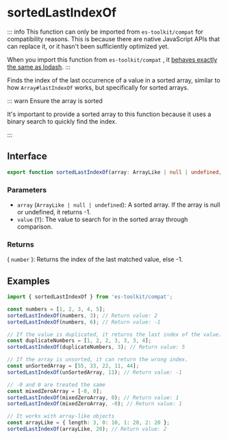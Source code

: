 # sortedLastIndexOf

::: info
This function can only be imported from `es-toolkit/compat` for compatibility reasons. This is because there are native JavaScript APIs that can replace it, or it hasn't been sufficiently optimized yet.

When you import this function from `es-toolkit/compat` , it [behaves exactly the same as lodash](../../../compatibility.md).
:::

Finds the index of the last occurrence of a value in a sorted array, similar to how `Array#lastIndexOf` works, but specifically for sorted arrays.

::: warn Ensure the array is sorted

It's important to provide a sorted array to this function because it uses a binary search to quickly find the index.

:::

## Interface

```typescript
export function sortedLastIndexOf(array: ArrayLike | null | undefined, value: T): number;
```

### Parameters

- `array` (`ArrayLike | null | undefined`): A sorted array. If the array is null or undefined, it returns -1.
- `value` (`T`): The value to search for in the sorted array through comparison.

### Returns

( `number` ): Returns the index of the last matched value, else -1.

## Examples

```typescript
import { sortedLastIndexOf } from 'es-toolkit/compat';

const numbers = [1, 2, 3, 4, 5];
sortedLastIndexOf(numbers, 3); // Return value: 2
sortedLastIndexOf(numbers, 6); // Return value: -1

// If the value is duplicated, it returns the last index of the value.
const duplicateNumbers = [1, 2, 2, 3, 3, 3, 4];
sortedLastIndexOf(duplicateNumbers, 3); // Return value: 5

// If the array is unsorted, it can return the wrong index.
const unSortedArray = [55, 33, 22, 11, 44];
sortedLastIndexOf(unSortedArray, 11); // Return value: -1

// -0 and 0 are treated the same
const mixedZeroArray = [-0, 0];
sortedLastIndexOf(mixedZeroArray, 0); // Return value: 1
sortedLastIndexOf(mixedZeroArray, -0); // Return value: 1

// It works with array-like objects
const arrayLike = { length: 3, 0: 10, 1: 20, 2: 20 };
sortedLastIndexOf(arrayLike, 20); // Return value: 2
```
